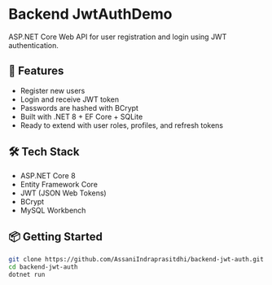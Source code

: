 # Backend JwtAuthDemo

ASP.NET Core Web API for user registration and login using JWT authentication.

## 🚀 Features

- Register new users
- Login and receive JWT token
- Passwords are hashed with BCrypt
- Built with .NET 8 + EF Core + SQLite
- Ready to extend with user roles, profiles, and refresh tokens

## 🛠 Tech Stack

- ASP.NET Core 8
- Entity Framework Core
- JWT (JSON Web Tokens)
- BCrypt
- MySQL Workbench

## 📦 Getting Started

```bash
git clone https://github.com/AssaniIndraprasitdhi/backend-jwt-auth.git
cd backend-jwt-auth
dotnet run
